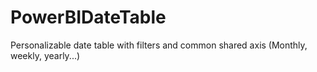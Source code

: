 # PowerBIDateTable
Personalizable date table with filters and common shared axis (Monthly, weekly, yearly...)
